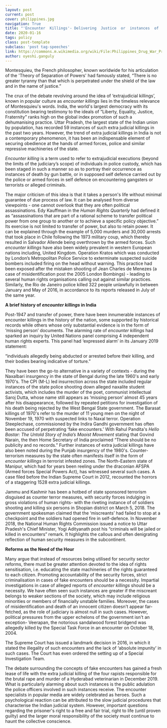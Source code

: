 ```yaml
---
layout: post
current: post
cover: philippines.jpg
navigation: True
title: "'Encounter  Killings'- Delivering  Justice  or  instances  of  Culpable  Homicide?"
date: 2020-01-16
tags: policy
class: post-template
subclass: 'post tag-speeches'
link: https://commons.m.wikimedia.org/wiki/File:Philippines_Drug_War_Protest_2.jpg#mw-jump-to-license
author: oyeshi.ganguly
---
```

Montesquieu, the French philosopher, known worldwide for his articulation of the 'Theory of Separation of Powers' had famously stated, “There is no greater tyranny than that which is perpetrated under the shield of the law and in the name of justice.”

The crux of the debate revolving around the idea of ‘extrajudicial killings’, known in popular culture as *encounter killings* lies in the timeless relevance of Montesquieu's words. India, the world's largest democracy with its constitution bearing testimony to the ideals of “Liberty, Equality, Justice, Fraternity” ranks high on the global index promotion of such a dehumanising practice. Uttar Pradesh, the largest state of the Indian union by population, has recorded 59 instances of such extra judicial killings in the past two years. However, the trend of extra judicial killings in India is not a contemporary phenomenon, it has been an indispensable element of securing obedience at the hands of armed forces, police and similar repressive machineries of the state.

*Encounter killing* is a term used to refer to extrajudicial executions (beyond the limits of the judiciary’s scope) of individuals in police custody, which has been staged in such a manner so as to portray their occurrence as instances of death by gun battle, or in supposed self defence carried out by the police or armed forces in self defence on encountering gangsters or terrorists or alleged criminals.

The major criticism of this idea is that it takes a person's life without minimal guarantee of due process of law. It can be analysed from diverse viewpoints - one cannot overlook that they are often political assassinations. Edy Kauffman in the *Human Rights Quarterly* had defined it as “assassinations that are part of a rational scheme to transfer political power from one group to another or to achieve a specific policy objective.” Its exercise is not limited to transfer of power, but also to retain power. It can be explained through the example of 5,000 murders and 30,000 arrests that took place in Chile following the 1973 military coup, which thereby resulted in Salvador Allende being overthrown by the armed forces. Such *encounter killings* have also been widely prevalent in western European nations including, United Kingdom. Operation Kratos which was conducted by London’s Metropolitan Police Service to exterminate suspected suicide bombers included firing on the head without warning. This practice had been exposed after the mistaken shooting of Jean Charles de Menezes (a case of misidentification post the 2005 London Bombings) - leading to several human rights organisations calling out against similar practices. Similarly, the Rio de Janeiro police killed 322 people unlawfully in between January and May of 2016, in accordance to its reports released in July of the same year.

**A brief history of *encounter killings* in India**

Post-1947 and transfer of power, there have been innumerable instances of encounter killings in the history of the nation, some supported by historical records while others whose only substantial evidence is in the form of ‘missing person’ documents. The alarming rate of *encounter killings* had sparked an inquiry by United Nations panel comprising 4 independent human rights experts. This panel had ‘expressed alarm’ in its January 2019 statement:

“individuals allegedly being abducted or arrested before their killing, and their bodies bearing indicative of torture.”

They have been the go-to alternative in a variety of contexts - during the Naxalbari insurgency in the state of Bengal during the late 1960's and early 1970's. The CPI (M-L) led insurrection across the state included regular instances of the state police shooting down alleged naxalite student activists, which includes the murder of the poet, communist intellectual Saroj Dutta, whose name still appears as ‘missing person’ almost 45 years after his disappearance, followed by repeated petitions for investigation of his death being rejected by the West Bengal State government. The Barasat killings of 1970's refer to the murder of 11 young men on the night of November 19, 1970 with suspected links to Naxal terror. Operation Steeplechase, commissioned by the Indira Gandhi government has often been accused of perpetrating ‘fake encounters.’ With Rahul Pandita's *Hello Bastar: The Untold Story of India’s Maoist Movement* stating that Govind Narain, the then Home Secretary of India proclaimed “There should be no publicity and no records.” Further instances of extra judicial killings have also been noted during the Punjab insurgency of the 1980's. Counter-terrorism measures by the state often manifests itself in the form of *encounter killings* in terrorist infested zones. The North-Eastern state of Manipur, which had for years been reeling under the draconian AFSPA (Armed forces Special Powers Act), has witnessed several such cases. A case filed before the Indian Supreme Court in 2012, recounted the horrors of a staggering 1528 extra judicial killings.

Jammu and Kashmir has been a hotbed of state sponsored terrorism disguised as counter terror measures, with security forces indulging in gross violations of human rights- with the riveting instance of of soldiers shooting and killing six persons in Shopian district on March 5, 2018. The government spokesman claimed that the ‘miscreants’ had failed to stop at a checkpoint and the soldiers had opened fire in self-defence. In November 2018, the National Human Rights Commission issued a notice to Uttar Pradesh's Chief Minister, Yogi Adityanath post his “criminals will be jailed or killed in encounters” remark. It highlights the callous and often denigrating reflection of human security measures in the subcontinent.

**Reforms as the Need of the Hour**

Many argue that instead of resources being utilised for security sector reforms, there must be greater attention devoted to the idea of rights sensitisation, i.e. educating the state machineries of the rights guaranteed to each citizen. Promoting accountability of the security forces, strict criminalisation in cases of fake encounters should be a necessity. Impartial investigations in case of alleged reports of *encounter killings* should be a necessity. We have often seen such instances are greater if the miscreant belongs to weaker sections of the society, which may include religious minorities or members of financially unstable families. Moreover, the cases of misidentification and death of an innocent citizen doesn't appear far-fetched, as the role of judiciary is almost null in such cases. However, political pressures from the upper echelons of the government isn't an exception- Veerapan, the notorious sandalwood forest bridgend was allegedly killed by the Special Task Force in an encounter on October 18, 2004.

The Supreme Court has issued a landmark decision in 2016, in which it stated the illegality of such encounters and the lack of ‘absolute impunity’ in such cases. The Court has even ordered the setting up of a Special Investigation Team.

The debate surrounding the concepts of fake encounters has gained a fresh lease of life with the extra judicial killing of the four rapists responsible for the brutal rape and murder of a Hyderabad veterinarian in December 2019. What is particularly alarming about such instances is the public adulation the police officers involved in such instances receive. The encounter specialists in popular media are widely celebrated as heroes. Such a psychological reaction can be attributed to the slow judicial procedures that characterise the Indian judicial system. However, important questions regarding the prisoner's right to a free and fair trial, right to life (until proven guilty) and the larger moral responsibility of the society must continue to haunt the collective conscience.
